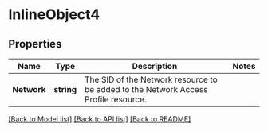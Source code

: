 # InlineObject4

## Properties

Name | Type | Description | Notes
------------ | ------------- | ------------- | -------------
**Network** | **string** | The SID of the Network resource to be added to the Network Access Profile resource. | 

[[Back to Model list]](../README.md#documentation-for-models) [[Back to API list]](../README.md#documentation-for-api-endpoints) [[Back to README]](../README.md)


